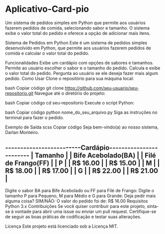 # Aplicativo-Card-pio
Um sistema de pedidos simples em Python que permite aos usuários fazerem pedidos de comida, selecionando sabor e tamanho. O sistema exibe o valor total do pedido e oferece a opção de adicionar mais itens.


Sistema de Pedidos em Python
Este é um sistema de pedidos simples desenvolvido em Python, que permite aos usuários fazerem pedidos de comida e calcular o valor total do pedido.

Funcionalidades
Exibe um cardápio com opções de sabores e tamanhos.
Permite ao usuário escolher o sabor e o tamanho do pedido.
Calcula e exibe o valor total do pedido.
Pergunta ao usuário se ele deseja fazer mais algum pedido.
Como Usar
Clone o repositório para sua máquina local:

bash
Copiar código
git clone https://github.com/seu-usuario/seu-repositorio.git
Navegue até o diretório do projeto:

bash
Copiar código
cd seu-repositorio
Execute o script Python:

bash
Copiar código
python nome_do_seu_arquivo.py
Siga as instruções no terminal para fazer o pedido.

Exemplo de Saída
scss
Copiar código
Seja bem-vindo(a) ao nosso sistema, Darlan Monteiro.

 -------------------------Cardápio------------------------
| Tamanho | | Bife Acebolado(BA) | | Filé de Frango(FF) |
|    P    | |    R$ 16.00        | |    R$ 15.00        |
|    M    | |    R$ 18.00        | |    R$ 17.00        |
|    G    | |    R$ 22.00        | |    R$ 21.00        |
 ---------------------------------------------------------
Digite o sabor BA para Bife Acebolado ou FF para Filé de Frango: 
Digite o tamanho P para Pequeno, M para Médio e G para Grande: 
Deja pedir mais alguma coisa? SIM/NÃO: 
O valor do pedido foi de: R$ 16.00
Requisitos
Python 3.x
Contribuições
Se você quiser contribuir para este projeto, sinta-se à vontade para abrir uma issue ou enviar um pull request. Certifique-se de seguir as boas práticas de codificação e testar suas alterações.

Licença
Este projeto está licenciado sob a Licença MIT.
